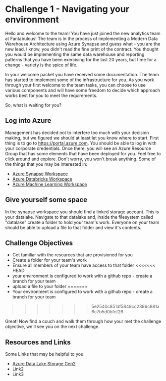# Challenge 1 - Navigating your environment

Hello and welcome to the team! You have just joined the new analytics team at Fantabulous! The team is in the process of implementing a Modern Data Warehouse Architecture using Azure Synapse and guess what - you are the new lead. I know, you didn't read the fine print of the contract. You thought you would be implementing the same data warehouse and reporting patterns that you have been exercising for the last 20 years, but time for a change - variety is the spice of life. 

In your welcome packet you have received some documentation. The team has started to implement some of the infrastructure for you. As you work through your first welcome to the team tasks, you can choose to use various components and will have some freedom to decide which approach works best for you to meet the requirements. 

So, what is waiting for you? 

## Log into Azure

Management has decided not to interfere too much with your decision making, but we figured we should at least let you know where to start. First thing is to go to https://portal.azure.com. You should be able to log in with your corporate credentials. Once there, you will see an Azure Resource Group that has some elements that have been deployed for you. Feel free to click around and explore. Don't worry, you won't break anything. Some of the things that you may be interested in: 

* [Azure Synapse Workspace](https://docs.microsoft.com/en-us/azure/synapse-analytics/overview-what-is)
* [Azure Databricks Workspace](https://docs.microsoft.com/en-us/azure/databricks/)
* [Azure Machine Learning Workspace](https://docs.microsoft.com/en-us/azure/machine-learning/concept-workspace)

## Give yourself some space

In the synapse workspace you should find a linked storage account. This is your datalake. Navigate to that datalake and, inside the filesystem called "datalake" create a folder to hold your team's work. Everyone on your team should be able to upload a file to that folder and view it's contents. 

## Challenge Objectives

* Get familiar with the resources that are provisioned for you
* Create a folder for your team's work
* Ensure all members of your team have access to that folder
<<<<<<< HEAD
* your environment is configured to work with a github repo - create a branch for your team
* upload a file to your folder
=======
* Your environment is configured to work with a github repo - create a branch for your team
>>>>>>> 5e2540c851af5849cc2396c881a6c7b5d0bfcf26

Great! Now find a couch and walk them through how your met the challenge objective, we'll see you on the next challenge.

## Resources and Links

Some Links that may be helpful to you: 
* [Azure Data Lake Storage Gen2](https://docs.microsoft.com/en-us/azure/storage/blobs/data-lake-storage-introduction)
* Link2
* Link3



